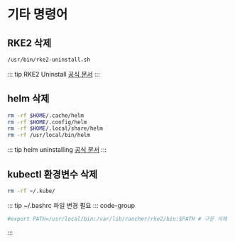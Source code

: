 # 기타 명령어
## RKE2 삭제
```bash
/usr/bin/rke2-uninstall.sh
```

::: tip
RKE2 Uninstall [공식 문서](https://docs.rke2.io/install/uninstall)
:::

## helm 삭제
```bash
rm -rf $HOME/.cache/helm
rm -rf $HOME/.config/helm
rm -rf $HOME/.local/share/helm
rm -rf /usr/local/bin/helm
```

::: tip
helm uninstalling [공식 문서](https://helm.sh/docs/faq/uninstalling/)
:::

## kubectl 환경변수 삭제
```bash
rm -rf ~/.kube/
```

::: tip
~/.bashrc 파일 변경 필요
::: code-group
```bash [.bashrc]
#export PATH=/usr/local/bin:/var/lib/rancher/rke2/bin:$PATH # 구문 삭제
```
:::